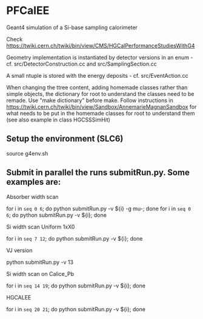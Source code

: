 # PFCalEE

Geant4 simulation of a Si-base sampling calorimeter

Check https://twiki.cern.ch/twiki/bin/view/CMS/HGCalPerformanceStudiesWithG4

Geometry implementation is instantiated by detector versions in an enum - cf. src/DetectorConstruction.cc and src/SamplingSection.cc

A small ntuple is stored with the energy deposits - cf. src/EventAction.cc 

When changing the ttree content, adding homemade classes rather than
simple objects, the dictionary for root to understand the classes need
to be remade. Use "make dictionary" before make. Follow instructions
in https://twiki.cern.ch/twiki/bin/view/Sandbox/AnnemarieMagnanSandbox
for what needs to be put in the homemade classes for root to
understand them (see also example in class HGCSSSimHit)

## Setup the environment (SLC6)

source g4env.sh

## Submit in parallel the runs submitRun.py. Some examples are:

Absorber width scan

for i in `seq 0 6`; do python submitRun.py -v ${i} -g mu-; done
for i in `seq 0 6`; do python submitRun.py -v ${i}; done

Si width scan Uniform 1xX0

for i in `seq 7 12`; do python submitRun.py -v ${i}; done

VJ version

python submitRun.py -v 13

Si width scan on Calice_Pb

for i in `seq 14 19`; do python submitRun.py -v ${i}; done

HGCALEE

for i in `seq 20 21`; do python submitRun.py -v ${i}; done
